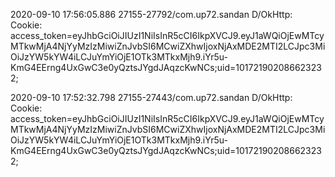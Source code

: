 2020-09-10 17:56:05.886 27155-27792/com.up72.sandan D/OkHttp: Cookie: access_token=eyJhbGciOiJIUzI1NiIsInR5cCI6IkpXVCJ9.eyJ1aWQiOjEwMTcyMTkwMjA4NjYyMzIzMiwiZnJvbSI6MCwiZXhwIjoxNjAxMDE2MTI2LCJpc3MiOiJzYW5kYW4iLCJuYmYiOjE1OTk3MTkxMjh9.iYr5u-KmG4EErng4UxGwC3e0yQztsJYgdJAqzcKwNCs;uid=101721902086623232;



2020-09-10 17:52:32.798 27155-27443/com.up72.sandan D/OkHttp: Cookie: access_token=eyJhbGciOiJIUzI1NiIsInR5cCI6IkpXVCJ9.eyJ1aWQiOjEwMTcyMTkwMjA4NjYyMzIzMiwiZnJvbSI6MCwiZXhwIjoxNjAxMDE2MTI2LCJpc3MiOiJzYW5kYW4iLCJuYmYiOjE1OTk3MTkxMjh9.iYr5u-KmG4EErng4UxGwC3e0yQztsJYgdJAqzcKwNCs;uid=101721902086623232;